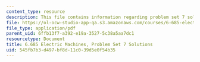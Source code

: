 ```yaml
---
content_type: resource
description: This file contains information regarding problem set 7 solution.
file: https://ol-ocw-studio-app-qa.s3.amazonaws.com/courses/6-685-electric-machines-fall-2013/545fb7b3d497bf8d11c039d5e0f54b35_MIT6_685F13_ps07ans.pdf
file_type: application/pdf
parent_uid: 6ffb13f7-a392-e19a-3527-5c38a5aa7dc1
resourcetype: Document
title: 6.685 Electric Machines, Problem Set 7 Solutions
uid: 545fb7b3-d497-bf8d-11c0-39d5e0f54b35
---
```


